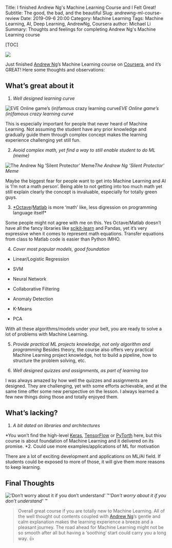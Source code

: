 Title: I finished Andrew Ng's Machine Learning Course and I Felt Great!
Subtitle: The good, the bad, and the beautiful
Slug: andrewng-ml-course-review
Date: 2019-09-6 20:00
Category: Machine Learning
Tags: Machine Learning, AI, Deep Learning, AndrewNg, Coursera
author: Michael Li
Summary: Thoughts and feelings for completing Andrew Ng's Machine Learning course

[TOC]


![](https://cdn-images-1.medium.com/max/2400/1*-7P4wesf7eSx46XxHV9_wg.png)

Just finished [Andrew Ng](undefined)’s Machine Learning course on [Coursera](https://www.coursera.org), and it’s GREAT! Here some thoughts and observations:

## What’s great about it

1. *Well designed learning curve*

![EVE Online game’s (in)famous crazy learning curve](https://cdn-images-1.medium.com/max/2000/1*LAjfLlfo98ej8mUIWYhnzA.jpeg)*EVE Online game’s (in)famous crazy learning curve*

This is especially important for people that never heard of Machine Learning. Not assuming the student have any prior knowledge and gradually guide them through complex concept makes the learning experience challenging yet still fun.

2. *Avoid complex math, yet find a way to still enable student to do ML (meme)*

![The Andrew Ng ‘Silent Protector’ Meme](https://cdn-images-1.medium.com/max/2000/1*YylTTtIEkCcx-EFh5g2Vsw.jpeg)*The Andrew Ng ‘Silent Protector’ Meme*

Maybe the biggest fear for people want to get into Machine Learning and AI is ‘I’m not a math person’. Being able to not getting into too much math yet still explain clearly the concept is invaluable, especially for totally green guys.

3. [*Octave](https://www.gnu.org/software/octave/)/[Matlab](https://www.mathworks.com/products/matlab.html) is more ‘math’ like, less digression on programming language itself*

Some people might not agree with me on this. Yes Octave/Matlab doesn’t have all the fancy libraries like [scikit-learn](https://scikit-learn.org/) and Pandas, yet it’s very expressive when it comes to represent math equations. Transfer equations from class to Matlab code is easier than Python IMHO.

4. *Cover most popular models, good foundation*

* Linear/Logistic Regression

* SVM

* Neural Network

* Collaborative Filtering

* Anomaly Detection

* K-Means

* PCA

With all these algorithms/models under your belt, you are ready to solve a lot of problems with Machine Learning.

5. *Provide practical ML projects knowledge, not only algorithm and programming*
Besides theory, the course also offers very practical Machine Learning project knowledge, hot to build a pipeline, how to structure the problem solving, etc.

6. *Well designed quizzes and assignments, as part of learning too*

I was always amazed by how well the quizzes and assignments are designed. They are challenging, yet with some efforts achievable, and at the same time offer some new perspective on the lesson. I always learned a few new things doing those and totally enjoyed them.

## What’s lacking?

1. *A bit dated on libraries and architectures*

*You won’t find the high-level [Keras](http://keras.io/), [TensorFlow](https://www.tensorflow.org/) or [PyTorth](https://pytorch.org/) here, but this course is about foundation of Machine Learning and it delivered on its promise.
*2. Could use more examples/applications of ML for motivation

There are a lot of exciting development and applications on ML/AI field. If students could be exposed to more of those, it will give them more reasons to keep learning.

## Final Thoughts

![‘Don’t worry about it if you don’t understand’ ™️](https://cdn-images-1.medium.com/max/2560/1*yIPIuNIn6ar7MvQnNqlWlQ.jpeg)*‘Don’t worry about it if you don’t understand’ ™️*
> Overall great course if you are totally new to Machine Learning. All of the well thought out contents coupled with [Andrew Ng](undefined)’s gentle and calm explanation makes the learning experience a breeze and a pleasant journey. The road ahead for Machine Learning might not be so smooth after all but having a ‘soothing’ start could carry you a long way. 👍
